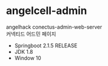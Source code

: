 # angelcell-admin
angelhack conectus-admin-web-server  
커넥티드 어드민 페이지

- Springboot 2.1.5 RELEASE
- JDK 1.8 
- Window 10

